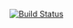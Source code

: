 [![Build Status](https://travis-ci.org/casalem98/CSE110Lab5.svg?branch=master)](https://travis-ci.org/casalem98/CSE110Lab5)

